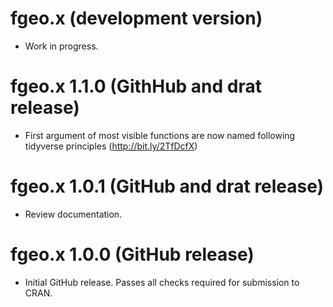 # fgeo.x (development version)

* Work in progress.

# fgeo.x 1.1.0 (GithHub and drat release)

* First argument of most visible functions are now named following tidyverse principles (<http://bit.ly/2TfDcfX>)

# fgeo.x 1.0.1 (GitHub and drat release)

* Review documentation.

# fgeo.x 1.0.0 (GitHub release)

* Initial GitHub release. Passes all checks required for submission to CRAN.
